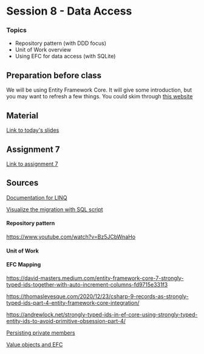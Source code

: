# Session 8 - Data Access

### Topics
* Repository pattern (with DDD focus)
* Unit of Work overview
* Using EFC for data access (with SQLite)

## Preparation before class
We will be using Entity Framework Core. It will give some introduction, but you may want to refresh a few things. You could skim through [this website](https://www.learnentityframeworkcore.com/)

## Material

[Link to today's slides](https://viaucdk-my.sharepoint.com/:p:/g/personal/trmo_viauc_dk/ES3tCcXnLtdCpseWxddJKhoBIXzS_jEvPTzjhnwRgOAm2g?e=eeeTU9)

## Assignment 7

[Link to assignment 7](https://viaucdk-my.sharepoint.com/:w:/g/personal/trmo_viauc_dk/Ecvgs8KOxIdPh18Sdc0kWooBFTjbj-hpWQy4YKsyz8CF4w?e=qegN4Z)



## Sources

[Documentation for LINQ](https://learn.microsoft.com/en-us/dotnet/csharp/linq/)

[Visualize the migration with SQL script](https://learn.microsoft.com/en-us/ef/core/managing-schemas/migrations/applying?tabs=dotnet-core-cli)



#### Repository pattern
https://www.youtube.com/watch?v=Bz5JCbWnaHo

#### Unit of Work


#### EFC Mapping

https://david-masters.medium.com/entity-framework-core-7-strongly-typed-ids-together-with-auto-increment-columns-fd9715e331f3

https://thomaslevesque.com/2020/12/23/csharp-9-records-as-strongly-typed-ids-part-4-entity-framework-core-integration/

https://andrewlock.net/strongly-typed-ids-in-ef-core-using-strongly-typed-entity-ids-to-avoid-primitive-obsession-part-4/


[Persisting private members](https://learn.microsoft.com/en-us/ef/core/modeling/backing-field?tabs=fluent-api)

[Value objects and EFC](https://medium.com/c-sharp-progarmming/value-objects-and-their-usage-with-entity-framework-a434f1414103)
